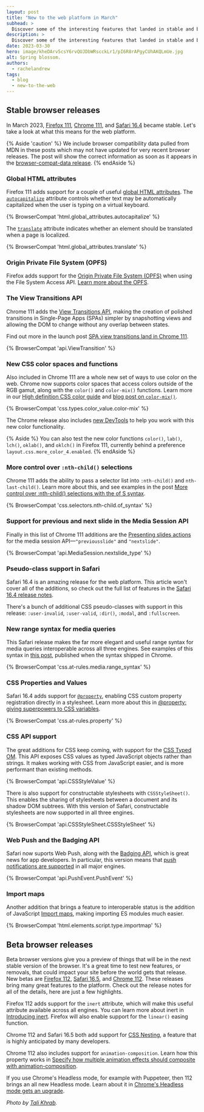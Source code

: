 ```yaml
---
layout: post
title: "New to the web platform in March"
subhead: >
  Discover some of the interesting features that landed in stable and beta web browsers during March 2023.
description: >
  Discover some of the interesting features that landed in stable and beta web browsers during March 2023.
date: 2023-03-30
hero: image/kheDArv5csY6rvQUJDbWRscckLr1/pI6R8rAPgyCUhAKQLmUe.jpg
alt: Spring blossom.
authors:
  - rachelandrew
tags:
  - blog
  - new-to-the-web
---
```


## Stable browser releases

In March 2023, [Firefox 111](https://developer.mozilla.org/docs/Mozilla/Firefox/Releases/111), [Chrome 111](https://developer.chrome.com/blog/new-in-chrome-111/), and [Safari 16.4](https://developer.apple.com/documentation/safari-release-notes/safari-16_4-release-notes) became stable. Let's take a look at what this means for the web platform.

{% Aside 'caution' %}
We include browser compatibility data pulled from MDN in these posts which may not have updated for very recent browser releases. The post will show the correct information as soon as it appears in the [browser-compat-data release](https://github.com/mdn/browser-compat-data/releases).
{% endAside %}

### Global HTML attributes

Firefox 111 adds support for a couple of useful [global HTML attributes](/learn/html/attributes/#global-attributes). The [`autocapitalize`](https://developer.mozilla.org/docs/Web/HTML/Global_attributes/autocapitalize) attribute controls whether text may be automatically capitalized when the user is typing on a virtual keyboard. 

{% BrowserCompat 'html.global_attributes.autocapitalize' %}

The [`translate`](https://developer.mozilla.org/docs/Web/HTML/Global_attributes/translate) attribute indicates whether an element should be translated when a page is localized. 

{% BrowserCompat 'html.global_attributes.translate' %}

### Origin Private File System (OPFS)

Firefox adds support for the [Origin Private File System (OPFS)](https://developer.mozilla.org/docs/Web/API/File_System_Access_API#origin_private_file_system) when using the File System Access API. [Learn more about the OPFS](https://developer.chrome.com/articles/origin-private-file-system/).

### The View Transitions API

Chrome 111 adds the [View Transitions API](https://developer.mozilla.org/docs/Web/API/View_Transitions_API), making the creation of polished transitions in Single-Page Apps (SPAs) simpler by snapshotting views and allowing the DOM to change without any overlap between states.

Find out more in the launch post [SPA view transitions land in Chrome 111](https://developer.chrome.com/blog/spa-view-transitions-land/).

{% BrowserCompat 'api.ViewTransition' %}

### New CSS color spaces and functions

Also included in Chrome 111 are a whole new set of ways to use color on the web. Chrome now supports color spaces that access colors outside of the RGB gamut, along with the `color()` and `color-mix()` functions. Learn more in our [High definition CSS color guide](https://developer.chrome.com/articles/high-definition-css-color-guide/) and [blog post on `color-mix()`](https://developer.chrome.com/blog/css-color-mix/).

{% BrowserCompat 'css.types.color_value.color-mix' %}

The Chrome release also includes [new DevTools](https://developer.chrome.com/blog/new-in-devtools-111/#color) to help you work with this new color functionality.

{% Aside %}
You can also test the new color functions `color()`, `lab()`, `lch()`, `oklab()`, and `oklch()` in Firefox 111, currently behind a preference `layout.css.more_color_4.enabled`.
{% endAside %}

### More control over `:nth-child()` selections

Chrome 111 adds the ability to pass a selector list into `:nth-child()` and `nth-last-child()`. Learn more about this, and see examples in the post [More control over :nth-child() selections with the of S syntax](https://developer.chrome.com/articles/css-nth-child-of-s/).

{% BrowserCompat 'css.selectors.nth-child.of_syntax' %}

### Support for previous and next slide in the Media Session API

Finally in this list of Chrome 111 additions are the [Presenting slides actions](/media-session/#presenting-slides-actions) for the media session API—`"previousslide"` and `"nextslide"`.

{% BrowserCompat 'api.MediaSession.nextslide_type' %}

### Pseudo-class support in Safari

Safari 16.4 is an amazing release for the web platform. This article won't cover all of the additions, so check out the full list of features in the [Safari 16.4 release notes](https://developer.apple.com/documentation/safari-release-notes/safari-16_4-release-notes). 

There's a bunch of additional CSS pseudo-classes with support in this release: `:user-invalid`, `:user-valid`, `:dir()`, `:modal`, and `:fullscreen`.

### New range syntax for media queries

This Safari release makes the far more elegant and useful range syntax for media queries interoperable across all three engines. See examples of this syntax in [this post](https://developer.chrome.com/blog/media-query-range-syntax/), published when the syntax shipped in Chrome. 

{% BrowserCompat 'css.at-rules.media.range_syntax' %}

### CSS Properties and Values

Safari 16.4 adds support for [`@property`](https://developer.mozilla.org/docs/Web/CSS/@property), enabling CSS custom property registration directly in a stylesheet. Learn more about this in [@property: giving superpowers to CSS variables](/at-property/).

{% BrowserCompat 'css.at-rules.property' %}

### CSS API support

The great additions for CSS keep coming, with support for the [CSS Typed OM](https://developer.mozilla.org/docs/Web/API/CSS_Typed_OM_API). This API exposes CSS values as typed JavaScript objects rather than strings. It makes working with CSS from JavaScript easier, and is more performant than existing methods.

{% BrowserCompat 'api.CSSStyleValue' %}

There is also support for constructable stylesheets with `CSSStyleSheet()`. This enables the sharing of stylesheets between a document and its shadow DOM subtrees. With this version of Safari, constructable stylesheets are now supported in all three engines.

{% BrowserCompat 'api.CSSStyleSheet.CSSStyleSheet' %}

### Web Push and the Badging API

Safari now suports Web Push, along with the [Badging API](https://developer.mozilla.org/docs/Web/API/Badging_API), which is great news for app developers. In particular, this version means that [push notifications are supported](/push-notifications-in-all-modern-browsers/) in all major engines. 

{% BrowserCompat 'api.PushEvent.PushEvent' %}

### Import maps

Another addition that brings a feature to interoperable status is the addition of JavaScript [Import maps](/import-maps-in-all-modern-browsers/), making importing ES modules much easier.

{% BrowserCompat 'html.elements.script.type.importmap' %}

## Beta browser releases

Beta browser versions give you a preview of things that will be in the next stable version of the browser. It's a great time to test new features, or removals, that could impact your site before the world gets that release. New betas are [Firefox 112](https://developer.mozilla.org/docs/Mozilla/Firefox/Releases/112), [Safari 16.5](https://developer.apple.com/documentation/safari-release-notes/safari-16_5-release-notes), and [Chrome 112](https://developer.chrome.com/blog/chrome-112-beta/). These releases bring many great features to the platform. Check out the release notes for all of the details, here are just a few highlights.

Firefox 112 adds support for the `inert` attribute, which will make this useful attribute available across all engines. You can learn more about inert in [Introducing inert](https://developer.chrome.com/articles/inert/). Firefox will also enable support for the `linear()` easing function.

Chrome 112 and Safari 16.5 both add support for [CSS Nesting](https://developer.chrome.com/articles/css-nesting/), a feature that is highly anticipated by many developers. 

Chrome 112 also includes support for `animation-composition`. Learn how this property works in [Specify how multiple animation effects should composite with animation-composition](https://developer.chrome.com/articles/css-animation-composition/).

If you use Chrome's Headless mode, for example with Puppeteer, then 112 brings an all new Headless mode. Learn about it in [Chrome's Headless mode gets an upgrade](https://developer.chrome.com/articles/new-headless/).

_Photo by [Tali Khrab](https://unsplash.com/@taliscope?utm_source=unsplash&utm_medium=referral&utm_content=creditCopyText)._
